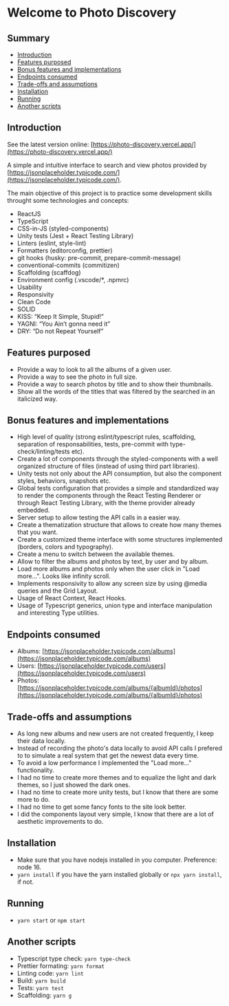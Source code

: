 # Welcome to Photo Discovery

## Summary

- [Introduction](#introduction)
- [Features purposed](#features-purposed)
- [Bonus features and implementations](#bonus-features-and-implementations)
- [Endpoints consumed](#endpoints-consumed)
- [Trade-offs and assumptions](#trade-offs-and-assumptions)
- [Installation](#installation)
- [Running](#running)
- [Another scripts](#another-scripts)

## Introduction

See the latest version online: [https://photo-discovery.vercel.app/](https://photo-discovery.vercel.app/)

A simple and intuitive interface to search and view photos provided by [https://jsonplaceholder.typicode.com/](https://jsonplaceholder.typicode.com/).

The main objective of this project is to practice some development skills throught some technologies and concepts:

- ReactJS
- TypeScript
- CSS-in-JS (styled-components)
- Unity tests (Jest + React Testing Library)
- Linters (eslint, style-lint)
- Formatters (editorconfig, prettier)
- git hooks (husky: pre-commit, prepare-commit-message)
- conventional-commits (commitizen)
- Scaffolding (scaffdog)
- Environment config (.vscode/\*, .npmrc)
- Usability
- Responsivity
- Clean Code
- SOLID
- KISS: “Keep It Simple, Stupid!”
- YAGNI: “You Ain’t gonna need it”
- DRY: “Do not Repeat Yourself”

## Features purposed

- Provide a way to look to all the albums of a given user.
- Provide a way to see the photo in full size.
- Provide a way to search photos by title and to show their thumbnails.
- Show all the words of the titles that was filtered by the searched in an italicized way.

## Bonus features and implementations

- High level of quality (strong eslint/typescript rules, scaffolding, separation of responsabilities, tests, pre-commit with type-check/linting/tests etc).
- Create a lot of components through the styled-components with a well organized structure of files (instead of using third part libraries).
- Unity tests not only about the API consumption, but also the component styles, behaviors, snapshots etc.
- Global tests configuration that provides a simple and standardized way to render the components through the React Testing Renderer or through React Testing Library, with the theme provider already embedded.
- Server setup to allow testing the API calls in a easier way.
- Create a thematization structure that allows to create how many themes that you want.
- Create a customized theme interface with some structures implemented (borders, colors and typography).
- Create a menu to switch between the available themes.
- Allow to filter the albums and photos by text, by user and by album.
- Load more albums and photos only when the user click in "Load more...". Looks like infinity scroll.
- Implements responsivity to allow any screen size by using @media queries and the Grid Layout.
- Usage of React Context, React Hooks.
- Usage of Typescript generics, union type and interface manipulation and interesting Type utilities.

## Endpoints consumed

- Albums: [https://jsonplaceholder.typicode.com/albums](https://jsonplaceholder.typicode.com/albums)
- Users: [https://jsonplaceholder.typicode.com/users](https://jsonplaceholder.typicode.com/users)
- Photos: [https://jsonplaceholder.typicode.com/albums/{albumId}/photos](https://jsonplaceholder.typicode.com/albums/{albumId}/photos)

## Trade-offs and assumptions

- As long new albums and new users are not created frequently, I keep their data locally.
- Instead of recording the photo's data locally to avoid API calls I prefered to to simulate a real system that get the newest data every time.
- To avoid a low performance I implemented the "Load more..." functionality.
- I had no time to create more themes and to equalize the light and dark themes, so I just showed the dark ones.
- I had no time to create more unity tests, but I know that there are some more to do.
- I had no time to get some fancy fonts to the site look better.
- I did the components layout very simple, I know that there are a lot of aesthetic improvements to do.

## Installation

- Make sure that you have nodejs installed in you computer. Preference: node 16.
- `yarn install` if you have the yarn installed globally or `npx yarn install`, if not.

## Running

- `yarn start` or `npm start`

## Another scripts

- Typescript type check: `yarn type-check`
- Prettier formating: `yarn format`
- Linting code: `yarn lint`
- Build: `yarn build`
- Tests: `yarn test`
- Scaffolding: `yarn g`
